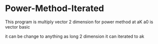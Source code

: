 # Power-Method-Iterated

This program is multiply vector 2 dimension for power method at aK 
a0 is vector basic 

it can be change to anything as long 2 dimension
it can iterated to ak
